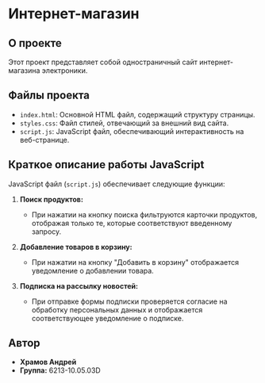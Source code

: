 # Интернет-магазин

## О проекте

Этот проект представляет собой одностраничный сайт интернет-магазина электроники.

## Файлы проекта

- `index.html`: Основной HTML файл, содержащий структуру страницы.
- `styles.css`: Файл стилей, отвечающий за внешний вид сайта.
- `script.js`: JavaScript файл, обеспечивающий интерактивность на веб-странице.

## Краткое описание работы JavaScript

JavaScript файл (`script.js`) обеспечивает следующие функции:

1. **Поиск продуктов:**
   - При нажатии на кнопку поиска фильтруются карточки продуктов, отображая только те, которые соответствуют введенному запросу.

2. **Добавление товаров в корзину:**
   - При нажатии на кнопку "Добавить в корзину" отображается уведомление о добавлении товара.

3. **Подписка на рассылку новостей:**
   - При отправке формы подписки проверяется согласие на обработку персональных данных и отображается соответствующее уведомление о подписке.

## Автор

- **Храмов Андрей**
- **Группа:** 6213-10.05.03D
